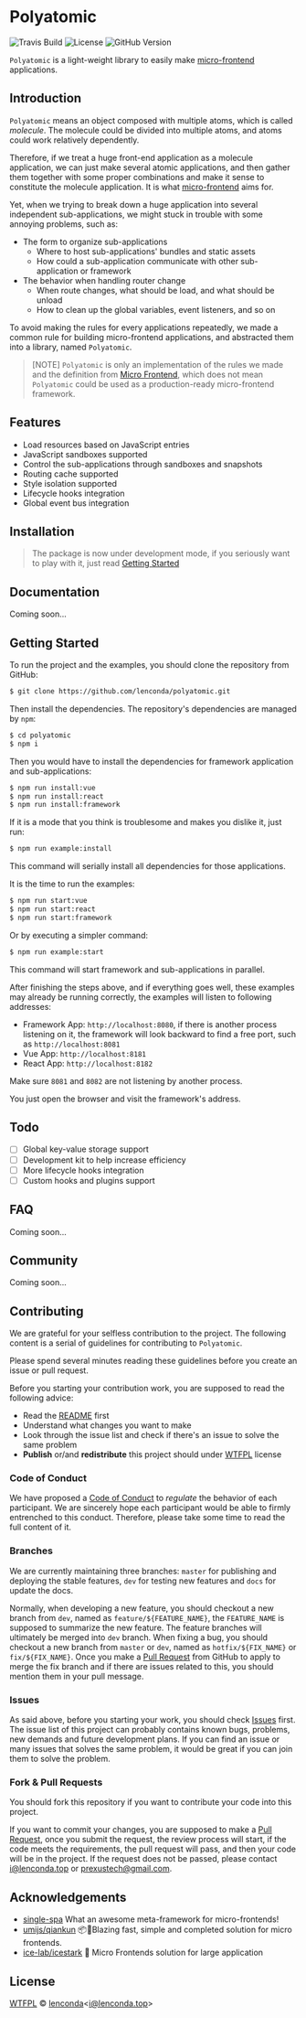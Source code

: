 # Polyatomic

![Travis Build](https://img.shields.io/travis/lenconda/polyatomic)
![License](https://img.shields.io/github/license/lenconda/polyatomic)
![GitHub Version](https://img.shields.io/github/package-json/v/lenconda/polyatomic)


`Polyatomic` is a light-weight library to easily make [micro-frontend](https://micro-frontends.org/) applications.

## Introduction

`Polyatomic` means an object composed with multiple atoms, which is called *molecule*. The molecule could be divided into multiple atoms, and atoms could work relatively dependently.

Therefore, if we treat a huge front-end application as a molecule application, we can just make several atomic applications, and then gather them together with some proper combinations and make it sense to constitute the molecule application. It is what [micro-frontend](https://micro-frontends.org/) aims for.

Yet, when we trying to break down a huge application into several independent sub-applications, we might stuck in trouble with some annoying problems, such as:

- The form to organize sub-applications
  - Where to host sub-applications' bundles and static assets
  - How could a sub-application communicate with other sub-application or framework
- The behavior when handling router change
  - When route changes, what should be load, and what should be unload
  - How to clean up the global variables, event listeners, and so on

To avoid making the rules for every applications repeatedly, we made a common rule for building micro-frontend applications, and abstracted them into a library, named `Polyatomic`.

> [NOTE] `Polyatomic` is only an implementation of the rules we made and the definition from [Micro Frontend](https://micro-frontends.org/), which does not mean `Polyatomic` could be used as a production-ready micro-frontend framework.

## Features

- Load resources based on JavaScript entries
- JavaScript sandboxes supported
- Control the sub-applications through sandboxes and snapshots
- Routing cache supported
- Style isolation supported
- Lifecycle hooks integration
- Global event bus integration

## Installation

> The package is now under development mode, if you seriously want to play with it, just read [Getting Started](#getting-started)

## Documentation

Coming soon...

## Getting Started

To run the project and the examples, you should clone the repository from GitHub:

```bash
$ git clone https://github.com/lenconda/polyatomic.git
```

Then install the dependencies. The repository's dependencies are managed by `npm`:

```bash
$ cd polyatomic
$ npm i
```

Then you would have to install the dependencies for framework application and sub-applications:

```bash
$ npm run install:vue
$ npm run install:react
$ npm run install:framework
```

If it is a mode that you think is troublesome and makes you dislike it, just run:

```bash
$ npm run example:install
```

This command will serially install all dependencies for those applications.

It is the time to run the examples:

```bash
$ npm run start:vue
$ npm run start:react
$ npm run start:framework
```

Or by executing a simpler command:

```bash
$ npm run example:start
```

This command will start framework and sub-applications in parallel.

After finishing the steps above, and if everything goes well, these examples may already be running correctly, the examples will listen to following addresses:

- Framework App: `http://localhost:8080`, if there is another process listening on it, the framework will look backward to find a free port, such as `http://localhost:8081`
- Vue App: `http://localhost:8181`
- React App: `http://localhost:8182`

Make sure `8081` and `8082` are not listening by another process.

You just open the browser and visit the framework's address.

## Todo

- [ ] Global key-value storage support
- [ ] Development kit to help increase efficiency
- [ ] More lifecycle hooks integration
- [ ] Custom hooks and plugins support

## FAQ

Coming soon...

## Community

Coming soon...

## Contributing

We are grateful for your selfless contribution to the project. The following content is a serial of guidelines for contributing to `Polyatomic`.

Please spend several minutes reading these guidelines before you create an issue or pull request.

Before you starting your contribution work, you are supposed to read the following advice:

- Read the [README](README.md) first
- Understand what changes you want to make
- Look through the issue list and check if there's an issue to solve the same problem
- **Publish** or/and **redistribute** this project should under [WTFPL](LICENSE) license

### Code of Conduct

We have proposed a [Code of Conduct](CODE_OF_CONDUCT.md) to *regulate* the behavior of each participant. We are sincerely hope each participant would be able to firmly entrenched to this conduct. Therefore, please take some time to read the full content of it.

### Branches

We are currently maintaining three branches: `master` for publishing and deploying the stable features, `dev` for testing new features and `docs` for update the docs.

Normally, when developing a new feature, you should checkout a new branch from `dev`, named as `feature/${FEATURE_NAME}`, the `FEATURE_NAME` is supposed to summarize the new feature. The feature branches will ultimately be merged into `dev` branch. When fixing a bug, you should checkout a new branch from `master` or `dev`, named as `hotfix/${FIX_NAME}` or `fix/${FIX_NAME}`. Once you make a [Pull Request](https://github.com/lenconda/polyatomic/pulls) from GitHub to apply to merge the fix branch and if there are issues related to this, you should mention them in your pull message.

### Issues

As said above, before you starting your work, you should check [Issues](https://github.com/lenconda/polyatomic/issues) first. The issue list of this project can probably contains known bugs, problems, new demands and future development plans. If you can find an issue or many issues that solves the same problem, it would be great if you can join them to solve the problem.

### Fork & Pull Requests

You should fork this repository if you want to contribute your code into this project.

If you want to commit your changes, you are supposed to make a [Pull Request](https://help.github.com/articles/about-pull-requests/), once you submit the request, the review process will start, if the code meets the requirements, the pull request will pass, and then your code will be in the project. If the request does not be passed, please contact [i@lenconda.top](mailto:i@lenconda.top) or [prexustech@gmail.com](mailto:prexustech@gmail.com).

## Acknowledgements

- [single-spa](https://github.com/CanopyTax/single-spa) What an awesome meta-framework for micro-frontends!
- [umijs/qiankun](https://github.com/umijs/qiankun) 📦🚀Blazing fast, simple and completed solution for micro frontends.
- [ice-lab/icestark](https://github.com/ice-lab/icestark) 🐯 Micro Frontends solution for large application

## License

[WTFPL](LICENSE) &copy; [lenconda](https://github.com/lenconda)<[i@lenconda.top](mailto:i@lenconda.top)>
